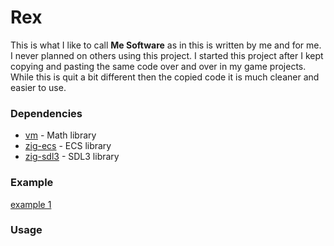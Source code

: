 # Rex

This is what I like to call **Me Software** as in this is written by me and for me. I never planned on others using this project.
I started this project after I kept copying and pasting the same code over and over in my game projects. While this is quit a bit different then the copied code it is much cleaner and easier to use.

### Dependencies

- [vm](https://github.com/griush/zm) - Math library
- [zig-ecs](https://github.com/prime31/zig-ecs) - ECS library
- [zig-sdl3](https://github.com/Gota7/zig-sdl3) - SDL3 library

### **Example**

[example 1](./src/main.zig)

### **Usage**
